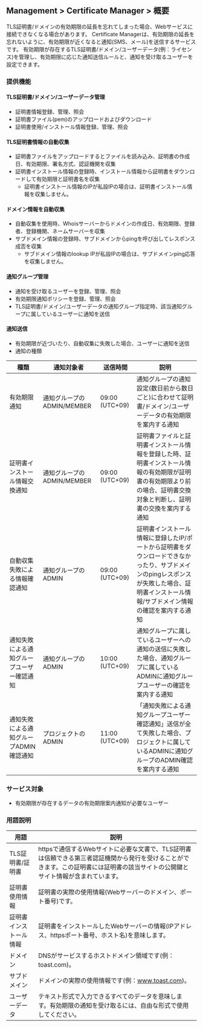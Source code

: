## Management > Certificate Manager > 概要

TLS証明書/ドメインの有効期限の延長を忘れてしまった場合、Webサービスに接続できなくなる場合があります。
Certificate Managerは、有効期限の延長を忘れないように、有効期限が近くなると通知(SMS、メール)を送信するサービスです。
有効期限が存在するTLS証明書/ドメイン/ユーザーデータ(例：ライセンス)を管理し、有効期限に応じた通知送信ルールと、通知を受け取るユーザーを設定できます。

### 提供機能

#### TLS証明書/ドメイン/ユーザーデータ管理

* 証明書情報登録、管理、照会
* 証明書ファイル(pem)のアップロードおよびダウンロード
* 証明書使用/インストール情報登録、管理、照会

#### TLS証明書情報の自動収集

* 証明書ファイルをアップロードするとファイルを読み込み、証明書の作成日、有効期限、署名方式、認証機関を収集
* 証明書インストール情報の登録時、インストール情報から証明書をダウンロードして有効期限と証明書名を収集
    * 証明書インストール情報のIPが私設IPの場合は、証明書インストール情報を収集しません。

#### ドメイン情報を自動収集

* 自動収集を使用時、Whoisサーバーからドメインの作成日、有効期限、登録者、登録機関、ネームサーバーを収集
* サブドメイン情報の登録時、サブドメインからpingを呼び出してレスポンス成否を収集
    * サブドメイン情報のlookup IPが私設IPの場合は、サブドメインping応答を収集しません。

#### 通知グループ管理

* 通知を受け取るユーザーを登録、管理、照会
* 有効期限通知ポリシーを登録、管理、照会
* TLS証明書/ドメイン/ユーザーデータの通知グループ指定時、該当通知グループに属しているユーザーに通知を送信

#### 通知送信

* 有効期限が近づいたり、自動収集に失敗した場合、ユーザーに通知を送信
* 通知の種類

| 種類 | 通知対象者 | 送信時間 | 説明 |
| --- | --- | --- | --- |
| 有効期限通知 | 通知グループのADMIN/MEMBER | 09:00 (UTC+09) | 通知グループの通知設定(数日前から数日ごと)に合わせて証明書/ドメイン/ユーザーデータの有効期限を案内する通知 |
| 証明書インストール情報交換通知 | 通知グループのADMIN/MEMBER | 09:00 (UTC+09) | 証明書ファイルと証明書インストール情報を登録した時、証明書インストール情報の有効期限が証明書の有効期限より前の場合、証明書交換対象と判断し、証明書の交換を案内する通知 |
| 自動収集失敗による情報確認通知 | 通知グループのADMIN | 09:00 (UTC+09) | 証明書インストール情報に登録したIP/ポートから証明書をダウンロードできなかったり、サブドメインのpingレスポンスが失敗した場合、証明書インストール情報/サブドメイン情報の確認を案内する通知 |
| 通知失敗による通知グループユーザー確認通知 | 通知グループのADMIN | 10:00 (UTC+09) | 通知グループに属しているユーザーへの通知の送信に失敗した場合、通知グループに属しているADMINに通知グループユーザーの確認を案内する通知 |
| 通知失敗による通知グループADMIN確認通知 | プロジェクトのADMIN | 11:00 (UTC+09) | 「通知失敗による通知グループユーザー確認通知」送信が全て失敗した場合、プロジェクトに属しているADMINに通知グループのADMIN確認を案内する通知 |

### サービス対象

* 有効期限が存在するデータの有効期限案内通知が必要なユーザー

### 用語説明

| 用語 | 説明 |
| --- | --- |
| TLS証明書/証明書 | httpsで通信するWebサイトに必要な文書で、TLS証明書は信頼できる第三者認証機関から発行を受けることができます。この証明書には証明書の該当サイトの公開鍵とサイト情報が含まれています。 |
| 証明書使用情報 | 証明書の実際の使用情報(Webサーバーのドメイン、ポート番号)です。 |
| 証明書インストール情報 | 証明書をインストールしたWebサーバーの情報(IPアドレス、httpsポート番号、ホスト名)を意味します。 |
| ドメイン | DNSがサービスするホストドメイン領域です(例：toast.com)。 |
| サブドメイン | ドメインの実際の使用情報です(例：www.toast.com)。 |
| ユーザーデータ | テキスト形式で入力できるすべてのデータを意味します。有効期限の通知を受け取るには、自由な形式で使用してください。 |
